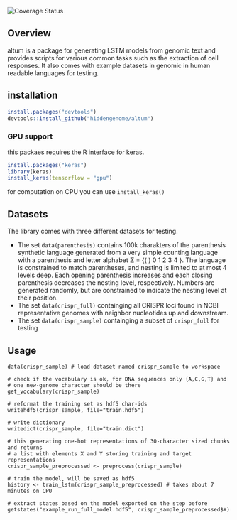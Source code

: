 ![Coverage
Status](https://img.shields.io/codecov/c/github/hiddengenome/altum/master.svg)

## Overview

altum is a package for generating LSTM models from genomic text and provides scripts for various common tasks such as the extraction of cell responses. It also comes with example datasets in genomic in human readable languages for testing.

## installation

``` r
install.packages("devtools")
devtools::install_github("hiddengenome/altum")
```

### GPU support

this packaes requires the R interface for keras. 

``` r
install.packages("keras")
library(keras)
install_keras(tensorflow = "gpu")
```

for computation on CPU you can use `install_keras()`

## Datasets

The library comes with three different datasets for testing. 

- The set `data(parenthesis)` contains 100k charakters of the parenthesis synthetic language generated from a very simple counting language with a parenthesis and letter alphabet Σ = {( ) 0 1 2 3 4 }. The language is constrained to match parentheses, and nesting is limited to at most 4 levels deep. Each opening parenthesis increases and each closing parenthesis decreases the nesting level, respectively. Numbers are generated randomly, but are constrained to indicate the nesting level at their position.  
- The set `data(crispr_full)` containging all CRISPR loci found in NCBI representative genomes with neighbor nucleotides up and downstream.
- The set `data(crispr_sample)` containging a subset of `crispr_full` for testing

## Usage

```
data(crispr_sample) # load dataset named crispr_sample to workspace

# check if the vocabulary is ok, for DNA sequences only {A,C,G,T} and
# one new-genome character should be there
get_vocabulary(crispr_sample)

# reformat the training set as hdf5 char-ids
writehdf5(crispr_sample, file="train.hdf5")

# write dictionary
writedict(crispr_sample, file="train.dict")

# this generating one-hot representations of 30-character sized chunks and returns
# a list with elements X and Y storing training and target representations
crispr_sample_preprocessed <- preprocess(crispr_sample)

# train the model, will be saved as hdf5
history <- train_lstm(crispr_sample_preprocessed) # takes about 7 minutes on CPU

# extract states based on the model exported on the step before
getstates("example_run_full_model.hdf5", crispr_sample_preprocessed$X)
```